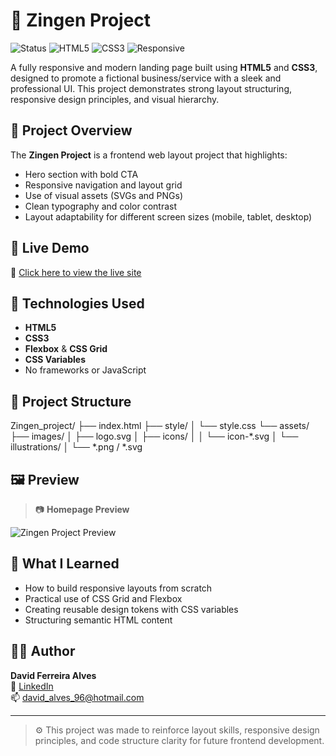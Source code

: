 # 🚀 Zingen Project

![Status](https://img.shields.io/badge/status-online-brightgreen?style=flat-square)
![HTML5](https://img.shields.io/badge/HTML5-%23E34F26.svg?&style=flat-square&logo=html5&logoColor=white)
![CSS3](https://img.shields.io/badge/CSS3-%231572B6.svg?&style=flat-square&logo=css3&logoColor=white)
![Responsive](https://img.shields.io/badge/Responsive%20Design-%231572B6?style=flat-square&logo=web)

A fully responsive and modern landing page built using **HTML5** and **CSS3**, designed to promote a fictional business/service with a sleek and professional UI. This project demonstrates strong layout structuring, responsive design principles, and visual hierarchy.

## 📌 Project Overview

The **Zingen Project** is a frontend web layout project that highlights:

- Hero section with bold CTA
- Responsive navigation and layout grid
- Use of visual assets (SVGs and PNGs)
- Clean typography and color contrast
- Layout adaptability for different screen sizes (mobile, tablet, desktop)

## 🔗 Live Demo

📲 [Click here to view the live site](https://davidferreiraalves.github.io/Zingen_project/)

## 🧰 Technologies Used

- **HTML5**  
- **CSS3**  
- **Flexbox** & **CSS Grid**
- **CSS Variables**
- No frameworks or JavaScript

## 📁 Project Structure

Zingen_project/
├── index.html
├── style/
│ └── style.css
└── assets/
├── images/
│ ├── logo.svg
│ ├── icons/
│ │ └── icon-*.svg
│ └── illustrations/
│ └── *.png / *.svg


## 🖼️ Preview

> 📷 **Homepage Preview**

![Zingen Project Preview](https://davidferreiraalves.github.io/Zingen_project/) <!-- Troque pela URL real da sua imagem -->

## 💼 What I Learned

- How to build responsive layouts from scratch
- Practical use of CSS Grid and Flexbox
- Creating reusable design tokens with CSS variables
- Structuring semantic HTML content

## 🙋‍♂️ Author

**David Ferreira Alves**  
💼 [LinkedIn](https://www.linkedin.com/in/david-ferreira-alves-4721aa344/)  
📫 david_alves_96@hotmail.com

---

> ⚙️ This project was made to reinforce layout skills, responsive design principles, and code structure clarity for future frontend development.

 
